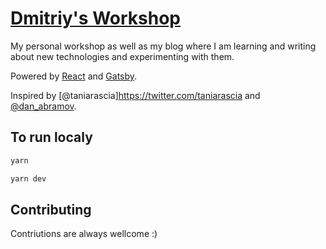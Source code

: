 # [Dmitriy's Workshop](https://dmitriyaa.github.io)

My personal workshop as well as my blog where I am learning and writing about new technologies and experimenting with them.

Powered by [React](https://reactjs.org/) and [Gatsby](https://github.com/gatsbyjs/gatsby-starter-blog).

Inspired by [@taniarascia]https://twitter.com/taniarascia and [@dan_abramov](https://twitter.com/dan_abramov).

## To run localy

```bash
yarn
```

```bash
yarn dev
```

## Contributing

Contriutions are always wellcome :)
